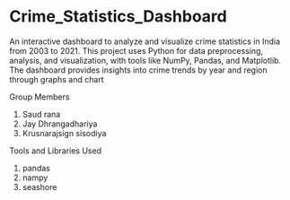 # Crime_Statistics_Dashboard
An interactive dashboard to analyze and visualize crime statistics in India from 2003 to 2021. This project uses Python for data preprocessing, analysis, and visualization, with tools like NumPy, Pandas, and Matplotlib. The dashboard provides insights into crime trends by year and region through graphs and chart

Group Members 
1. Saud rana
2. Jay Dhrangadhariya
3. Krusnarajsign sisodiya

Tools and Libraries Used  
1.   pandas
2.   nampy
3.   seashore
   

